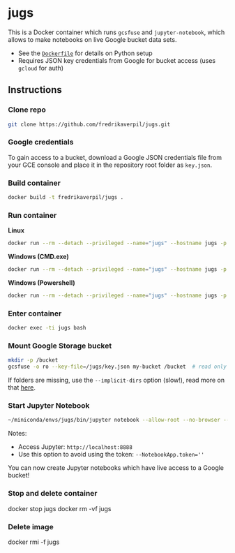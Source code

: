 # jugs

This is a Docker container which runs `gcsfuse` and `jupyter-notebook`, which allows to make notebooks on live Google bucket data sets.

- See the [`Dockerfile`](Dockerfile) for details on Python setup
- Requires JSON key credentials from Google for bucket access (uses `gcloud` for auth)


## Instructions

### Clone repo

```bash
git clone https://github.com/fredrikaverpil/jugs.git
```

### Google credentials

To gain access to a bucket, download a Google JSON credentials file from your GCE console and place it in the repository root folder as `key.json`.


### Build container

```bash
docker build -t fredrikaverpil/jugs .
```

### Run container

**Linux**
```bash
docker run --rm --detach --privileged --name="jugs" --hostname jugs -p 8888:8888 --volume $(pwd):/jugs fredrikaverpil/jugs
```

**Windows (CMD.exe)**
```bash
docker run --rm --detach --privileged --name="jugs" --hostname jugs -p 8888:8888 --volume %CD%:/jugs fredrikaverpil/jugs
```

**Windows (Powershell)**
```bash
docker run --rm --detach --privileged --name="jugs" --hostname jugs -p 8888:8888 --volume ${PWD}:/jugs fredrikaverpil/jugs
```

### Enter container

```bash
docker exec -ti jugs bash
```

### Mount Google Storage bucket

```bash
mkdir -p /bucket
gcsfuse -o ro --key-file=/jugs/key.json my-bucket /bucket  # read only access
```

If folders are missing, use the `--implicit-dirs` option (slow!), read more on that [here](https://github.com/GoogleCloudPlatform/gcsfuse/blob/master/docs/semantics.md#implicit-directories).


### Start Jupyter Notebook

```bash
~/miniconda/envs/jugs/bin/jupyter notebook --allow-root --no-browser --ip=$(hostname -i)
```

Notes:

- Access Jupyter: `http://localhost:8888`
- Use this option to avoid using the token: `--NotebookApp.token=''`

You can now create Jupyter notebooks which have live access to a Google bucket!


### Stop and delete container

docker stop jugs
docker rm -vf jugs

### Delete image

docker rmi -f jugs
